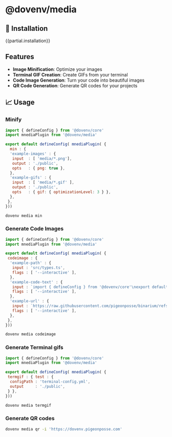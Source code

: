 # @dovenv/media

## 🔑 Installation

{{partial.installation}}

## Features

- __Image Minification__: Optimize your images
- __Terminal GIF Creation__: Create GIFs from your terminal
- __Code Image Generation__: Turn your code into beautiful images
- __QR Code Generation__: Generate QR codes for your projects

## 📈 Usage

### Minify

```js twoslash
import { defineConfig } from '@dovenv/core'
import mnediaPlugin from '@dovenv/media'

export default defineConfig( mnediaPlugin( {
  min : {
  'example-images' : {
   input  : [ 'media/*.png'],
   output : './public',
   opts   : { png: true },
  },
  'example-gifs' : {
   input  : [ 'media/*.gif' ],
   output : './public',
   opts   : { gif: { optimizationLevel: 3 } },
  },
 },
}))
```

```bash
dovenv media min
```

### Generate Code Images

```js twoslash
import { defineConfig } from '@dovenv/core'
import mnediaPlugin from '@dovenv/media'

export default defineConfig( mnediaPlugin( {
 codeimage : {
  'example-path' : {
   input : 'src/types.ts',
   flags : [ '--interactive' ],
  },
  'example-code-text' : {
   input : `import { defineConfig } from '@dovenv/core'\nexport default defineConfig({/** config */})`,
   flags : [ '--interactive' ],
  },
  'example-url' : {
   input : `https://raw.githubusercontent.com/pigeonposse/binarium/refs/heads/main/.dovenv/main.js`,
   flags : [ '--interactive' ],
  },
 },
}))
```

```bash
dovenv media codeimage
```

### Generate Terminal gifs

```js twoslash
import { defineConfig } from '@dovenv/core'
import mnediaPlugin from '@dovenv/media'

export default defineConfig( mnediaPlugin( {
 termgif : { test : {
  configPath : 'terminal-config.yml',
  output     : './public',
 } },
}))
```

```bash
dovenv media termgif
```

### Generate QR codes

```bash
dovenv media qr -i 'https://dovenv.pigeonposse.com'
```
